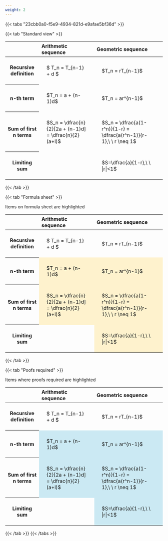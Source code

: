 ```yaml
---
weight: 2
---
```


{{< tabs "23cbb0a0-f5e9-4934-821d-e9afae5bf36d" >}}

{{< tab "Standard view" >}}

<style type="text/css">
#T_8d5e7 th.col_heading {
  text-align: left;
  font-size: 1em;
}
#T_8d5e7 td {
  text-align: left;
  font-size: 1em;
  padding: 1.5em;
}
</style>
<table id="T_8d5e7">
  <thead>
    <tr>
      <th class="blank level0" >&nbsp;</th>
      <th id="T_8d5e7_level0_col0" class="col_heading level0 col0" >Arithmetic sequence</th>
      <th id="T_8d5e7_level0_col1" class="col_heading level0 col1" >Geometric sequence</th>
    </tr>
  </thead>
  <tbody>
    <tr>
      <th id="T_8d5e7_level0_row0" class="row_heading level0 row0" >Recursive definition</th>
      <td id="T_8d5e7_row0_col0" class="data row0 col0" >$ T_n = T_{n-1} + d $</td>
      <td id="T_8d5e7_row0_col1" class="data row0 col1" >$T_n = rT_{n-1}$</td>
    </tr>
    <tr>
      <th id="T_8d5e7_level0_row1" class="row_heading level0 row1" >n-th term</th>
      <td id="T_8d5e7_row1_col0" class="data row1 col0" >$T_n = a + (n-1)d$</td>
      <td id="T_8d5e7_row1_col1" class="data row1 col1" >$T_n = ar^{n-1}$</td>
    </tr>
    <tr>
      <th id="T_8d5e7_level0_row2" class="row_heading level0 row2" >Sum of first n terms</th>
      <td id="T_8d5e7_row2_col0" class="data row2 col0" >$S_n = \dfrac{n}{2}[2a + (n-1)d] = \dfrac{n}{2}(a+l)$</td>
      <td id="T_8d5e7_row2_col1" class="data row2 col1" >$S_n = \dfrac{a(1-r^n)}{1-r} = \dfrac{a(r^n-1)}{r-1},\ \  r \neq 1$</td>
    </tr>
    <tr>
      <th id="T_8d5e7_level0_row3" class="row_heading level0 row3" >Limiting sum</th>
      <td id="T_8d5e7_row3_col0" class="data row3 col0" ></td>
      <td id="T_8d5e7_row3_col1" class="data row3 col1" >$S=\dfrac{a}{1-r},\ \ |r|<1$</td>
    </tr>
  </tbody>
</table>
{{< /tab >}}

{{< tab "Formula sheet" >}}

Items on formula sheet are highlighted 
<br>
<style type="text/css">
#T_66cdd th.col_heading {
  text-align: left;
  font-size: 1em;
}
#T_66cdd td {
  text-align: left;
  font-size: 1em;
  padding: 1.5em;
}
#T_66cdd_row0_col0, #T_66cdd_row0_col1, #T_66cdd_row3_col0 {
  background-color: rgba(0,0,0,0);
}
#T_66cdd_row1_col0, #T_66cdd_row1_col1, #T_66cdd_row2_col0, #T_66cdd_row2_col1, #T_66cdd_row3_col1 {
  background-color: rgba(255,194,10, 0.2);
}
</style>
<table id="T_66cdd">
  <thead>
    <tr>
      <th class="blank level0" >&nbsp;</th>
      <th id="T_66cdd_level0_col0" class="col_heading level0 col0" >Arithmetic sequence</th>
      <th id="T_66cdd_level0_col1" class="col_heading level0 col1" >Geometric sequence</th>
    </tr>
  </thead>
  <tbody>
    <tr>
      <th id="T_66cdd_level0_row0" class="row_heading level0 row0" >Recursive definition</th>
      <td id="T_66cdd_row0_col0" class="data row0 col0" >$ T_n = T_{n-1} + d $</td>
      <td id="T_66cdd_row0_col1" class="data row0 col1" >$T_n = rT_{n-1}$</td>
    </tr>
    <tr>
      <th id="T_66cdd_level0_row1" class="row_heading level0 row1" >n-th term</th>
      <td id="T_66cdd_row1_col0" class="data row1 col0" >$T_n = a + (n-1)d$</td>
      <td id="T_66cdd_row1_col1" class="data row1 col1" >$T_n = ar^{n-1}$</td>
    </tr>
    <tr>
      <th id="T_66cdd_level0_row2" class="row_heading level0 row2" >Sum of first n terms</th>
      <td id="T_66cdd_row2_col0" class="data row2 col0" >$S_n = \dfrac{n}{2}[2a + (n-1)d] = \dfrac{n}{2}(a+l)$</td>
      <td id="T_66cdd_row2_col1" class="data row2 col1" >$S_n = \dfrac{a(1-r^n)}{1-r} = \dfrac{a(r^n-1)}{r-1},\ \  r \neq 1$</td>
    </tr>
    <tr>
      <th id="T_66cdd_level0_row3" class="row_heading level0 row3" >Limiting sum</th>
      <td id="T_66cdd_row3_col0" class="data row3 col0" ></td>
      <td id="T_66cdd_row3_col1" class="data row3 col1" >$S=\dfrac{a}{1-r},\ \ |r|<1$</td>
    </tr>
  </tbody>
</table>
{{< /tab >}}

{{< tab "Poofs required" >}}

Items where proofs required are highlighted 
<br>
<style type="text/css">
#T_b2386 th.col_heading {
  text-align: left;
  font-size: 1em;
}
#T_b2386 td {
  text-align: left;
  font-size: 1em;
  padding: 1.5em;
}
#T_b2386_row0_col0, #T_b2386_row0_col1, #T_b2386_row3_col0 {
  background-color: rgba(0,0,0,0);
}
#T_b2386_row1_col0, #T_b2386_row1_col1, #T_b2386_row2_col0, #T_b2386_row2_col1, #T_b2386_row3_col1 {
  background-color: rgba(0,150,200, 0.2);
}
</style>
<table id="T_b2386">
  <thead>
    <tr>
      <th class="blank level0" >&nbsp;</th>
      <th id="T_b2386_level0_col0" class="col_heading level0 col0" >Arithmetic sequence</th>
      <th id="T_b2386_level0_col1" class="col_heading level0 col1" >Geometric sequence</th>
    </tr>
  </thead>
  <tbody>
    <tr>
      <th id="T_b2386_level0_row0" class="row_heading level0 row0" >Recursive definition</th>
      <td id="T_b2386_row0_col0" class="data row0 col0" >$ T_n = T_{n-1} + d $</td>
      <td id="T_b2386_row0_col1" class="data row0 col1" >$T_n = rT_{n-1}$</td>
    </tr>
    <tr>
      <th id="T_b2386_level0_row1" class="row_heading level0 row1" >n-th term</th>
      <td id="T_b2386_row1_col0" class="data row1 col0" >$T_n = a + (n-1)d$</td>
      <td id="T_b2386_row1_col1" class="data row1 col1" >$T_n = ar^{n-1}$</td>
    </tr>
    <tr>
      <th id="T_b2386_level0_row2" class="row_heading level0 row2" >Sum of first n terms</th>
      <td id="T_b2386_row2_col0" class="data row2 col0" >$S_n = \dfrac{n}{2}[2a + (n-1)d] = \dfrac{n}{2}(a+l)$</td>
      <td id="T_b2386_row2_col1" class="data row2 col1" >$S_n = \dfrac{a(1-r^n)}{1-r} = \dfrac{a(r^n-1)}{r-1},\ \  r \neq 1$</td>
    </tr>
    <tr>
      <th id="T_b2386_level0_row3" class="row_heading level0 row3" >Limiting sum</th>
      <td id="T_b2386_row3_col0" class="data row3 col0" ></td>
      <td id="T_b2386_row3_col1" class="data row3 col1" >$S=\dfrac{a}{1-r},\ \ |r|<1$</td>
    </tr>
  </tbody>
</table>
{{< /tab >}}
{{< /tabs >}}